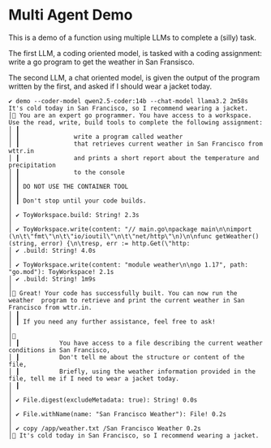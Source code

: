 # Multi Agent Demo

This is a demo of a function using multiple LLMs to complete a (silly) task.

The first LLM, a coding oriented model, is tasked with a coding assignment: write a go program to get the weather in San Fransisco.

The second LLM, a chat oriented model, is given the output of the program written by the first, and asked if I should wear a jacket today.


```
✔ demo --coder-model qwen2.5-coder:14b --chat-model llama3.2 2m58s
It's cold today in San Francisco, so I recommend wearing a jacket.
│🧑 You are an expert go programmer. You have access to a workspace. Use the read, write, build tools to complete the following assignment:
│ ┃
│ ┃               write a program called weather
│ ┃               that retrieves current weather in San Francisco from wttr.in
│ ┃               and prints a short report about the temperature and precipitation
│ ┃               to the console
│ ┃
│ ┃ DO NOT USE THE CONTAINER TOOL
│ ┃
│ ┃ Don't stop until your code builds.
│
│ ✔ ToyWorkspace.build: String! 2.3s
│
│ ✔ ToyWorkspace.write(content: "// main.go\npackage main\n\nimport (\n\t\"fmt\"\n\t\"io/ioutil\"\n\t\"net/http\"\n)\n\nfunc getWeather() (string, error) {\n\tresp, err := http.Get(\"http:
│ ✔ .build: String! 4.0s
│
│ ✔ ToyWorkspace.write(content: "module weather\n\ngo 1.17", path: "go.mod"): ToyWorkspace! 2.1s
│ ✔ .build: String! 1m9s
│
│🤖 Great! Your code has successfully built. You can now run the  weather  program to retrieve and print the current weather in San Francisco from wttr.in.
│ ┃
│ ┃ If you need any further assistance, feel free to ask!
│
│🧑
│ ┃           You have access to a file describing the current weather conditions in San Francisco,
│ ┃           Don't tell me about the structure or content of the file,
│ ┃           Briefly, using the weather information provided in the file, tell me if I need to wear a jacket today.
│ ┃
│
│ ✔ File.digest(excludeMetadata: true): String! 0.0s
│
│ ✔ File.withName(name: "San Francisco Weather"): File! 0.2s
│
│ ✔ copy /app/weather.txt /San Francisco Weather 0.2s
│🤖 It's cold today in San Francisco, so I recommend wearing a jacket.
```
